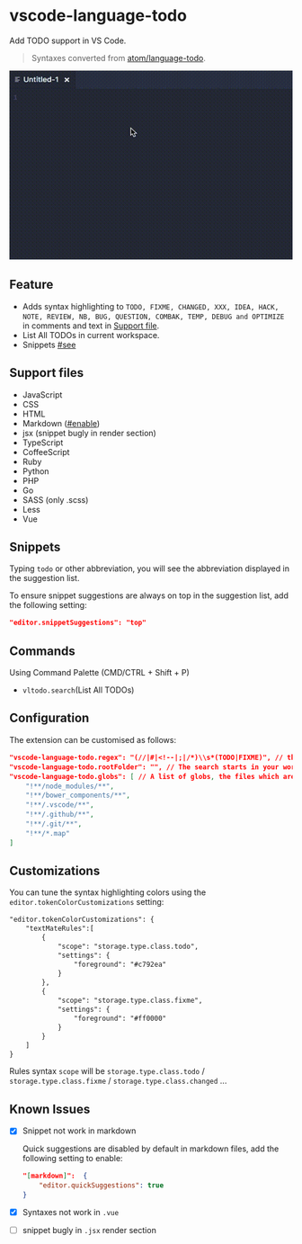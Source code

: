# vscode-language-todo

Add TODO support in VS Code.

> Syntaxes converted from [atom/language-todo](https://github.com/atom/language-todo).

![demo](demo.gif)

## Feature

- Adds syntax highlighting to `TODO, FIXME, CHANGED, XXX, IDEA, HACK, NOTE, REVIEW, NB, BUG, QUESTION, COMBAK, TEMP, DEBUG and OPTIMIZE` in comments and text in [Support file](#support-files).
- List All TODOs in current workspace.
- Snippets [#see](#snippets)

## Support files

- JavaScript
- CSS
- HTML
- Markdown ([#enable](#markdown-fix))
- jsx (snippet bugly in render section)
- TypeScript
- CoffeeScript
- Ruby
- Python
- PHP
- Go
- SASS (only .scss)
- Less
- Vue

## Snippets

Typing `todo` or other abbreviation, you will see the abbreviation displayed in the suggestion list.

To ensure snippet suggestions are always on top in the suggestion list, add the following setting:

```json
"editor.snippetSuggestions": "top"
```

## Commands

Using Command Palette (CMD/CTRL + Shift + P)

- `vltodo.search`(List All TODOs)

## Configuration

The extension can be customised as follows:

```json
"vscode-language-todo.regex": "(//|#|<!--|;|/*)\\s*(TODO|FIXME)", // the regex to find TODOs for ripgrep, This is a `Rust regular expression`
"vscode-language-todo.rootFolder": "", // The search starts in your workspace folder
"vscode-language-todo.globs": [ // A list of globs, the files which are searched
    "!**/node_modules/**",
    "!**/bower_components/**",
    "!**/.vscode/**",
    "!**/.github/**",
    "!**/.git/**",
    "!**/*.map"
]
```

## Customizations

You can tune the syntax highlighting colors using the `editor.tokenColorCustomizations` setting:

```
"editor.tokenColorCustomizations": {
    "textMateRules":[
        {
            "scope": "storage.type.class.todo",
            "settings": {
                "foreground": "#c792ea"
            }
        },
        {
            "scope": "storage.type.class.fixme",
            "settings": {
                "foreground": "#ff0000"
            }
        }
    ]
}
```

Rules syntax `scope` will be `storage.type.class.todo` / `storage.type.class.fixme` / `storage.type.class.changed` ...

## Known Issues

- [x] Snippet not work in markdown

    <a name="markdown-fix"></a>Quick suggestions are disabled by default in markdown files, add the following setting to enable:

    ```json
    "[markdown]":  {
        "editor.quickSuggestions": true
    }
    ```

- [x] Syntaxes not work in `.vue`
- [ ] snippet bugly in `.jsx` render section
